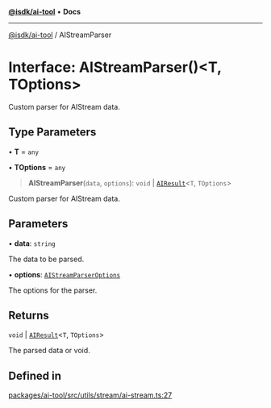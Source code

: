 [**@isdk/ai-tool**](../README.md) • **Docs**

***

[@isdk/ai-tool](../globals.md) / AIStreamParser

# Interface: AIStreamParser()\<T, TOptions\>

Custom parser for AIStream data.

## Type Parameters

• **T** = `any`

• **TOptions** = `any`

> **AIStreamParser**(`data`, `options`): `void` \| [`AIResult`](AIResult.md)\<`T`, `TOptions`\>

Custom parser for AIStream data.

## Parameters

• **data**: `string`

The data to be parsed.

• **options**: [`AIStreamParserOptions`](AIStreamParserOptions.md)

The options for the parser.

## Returns

`void` \| [`AIResult`](AIResult.md)\<`T`, `TOptions`\>

The parsed data or void.

## Defined in

[packages/ai-tool/src/utils/stream/ai-stream.ts:27](https://github.com/isdk/ai-tool.js/blob/5f9f0083c734722103ff5468e424b48c212a55f0/src/utils/stream/ai-stream.ts#L27)
